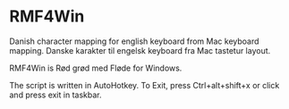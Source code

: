# RMF4Win
Danish character mapping for english keyboard from Mac keyboard mapping. Danske karakter til engelsk keyboard fra Mac tastetur layout.

RMF4Win is Rød grød med Fløde for Windows. 	


The script is written in AutoHotkey. To Exit, press Ctrl+alt+shift+x or click and press exit in taskbar. 

